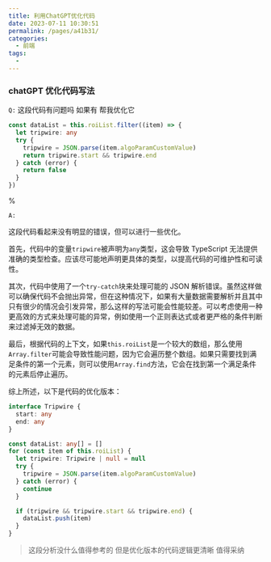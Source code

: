 ```yaml
---
title: 利用ChatGPT优化代码
date: 2023-07-11 10:30:51
permalink: /pages/a41b31/
categories:
  - 前端
tags:
  - 
---
```

### chatGPT 优化代码写法

`Q:`
这段代码有问题吗 如果有 帮我优化它

```typescript
const dataList = this.roiList.filter((item) => {
  let tripwire: any
  try {
    tripwire = JSON.parse(item.algoParamCustomValue)
    return tripwire.start && tripwire.end
  } catch (error) {
    return false
  }
})
```

%

`A: `

这段代码看起来没有明显的错误，但可以进行一些优化。

首先，代码中的变量`tripwire`被声明为`any`类型，这会导致 TypeScript 无法提供准确的类型检查。应该尽可能地声明更具体的类型，以提高代码的可维护性和可读性。

其次，代码中使用了一个`try-catch`块来处理可能的 JSON 解析错误。虽然这样做可以确保代码不会抛出异常，但在这种情况下，如果有大量数据需要解析并且其中只有很少的情况会引发异常，那么这样的写法可能会性能较差。可以考虑使用一种更高效的方式来处理可能的异常，例如使用一个正则表达式或者更严格的条件判断来过滤掉无效的数据。

最后，根据代码的上下文，如果`this.roiList`是一个较大的数组，那么使用`Array.filter`可能会导致性能问题，因为它会遍历整个数组。如果只需要找到满足条件的第一个元素，则可以使用`Array.find`方法，它会在找到第一个满足条件的元素后停止遍历。

综上所述，以下是代码的优化版本：

```typescript
interface Tripwire {
  start: any
  end: any
}

const dataList: any[] = []
for (const item of this.roiList) {
  let tripwire: Tripwire | null = null
  try {
    tripwire = JSON.parse(item.algoParamCustomValue)
  } catch (error) {
    continue
  }

  if (tripwire && tripwire.start && tripwire.end) {
    dataList.push(item)
  }
}
```

> 这段分析没什么值得参考的 但是优化版本的代码逻辑更清晰 值得采纳
